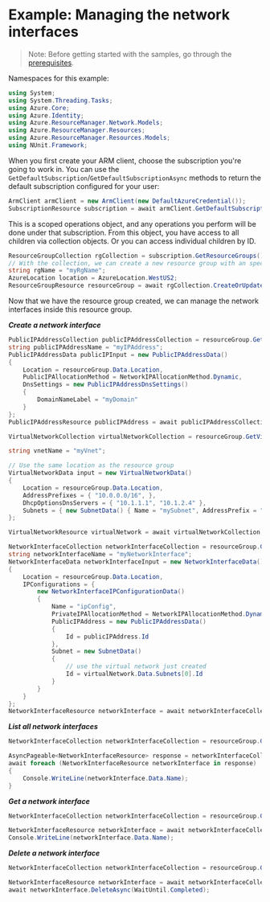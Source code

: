 # Example: Managing the network interfaces

>Note: Before getting started with the samples, go through the [prerequisites](https://github.com/Azure/azure-sdk-for-net/tree/main/sdk/resourcemanager/Azure.ResourceManager#prerequisites).

Namespaces for this example:

```C# Snippet:Manage_Networks_Namespaces
using System;
using System.Threading.Tasks;
using Azure.Core;
using Azure.Identity;
using Azure.ResourceManager.Network.Models;
using Azure.ResourceManager.Resources;
using Azure.ResourceManager.Resources.Models;
using NUnit.Framework;
```

When you first create your ARM client, choose the subscription you're going to work in. You can use the `GetDefaultSubscription`/`GetDefaultSubscriptionAsync` methods to return the default subscription configured for your user:

```C# Snippet:Readme_DefaultSubscription
ArmClient armClient = new ArmClient(new DefaultAzureCredential());
SubscriptionResource subscription = await armClient.GetDefaultSubscriptionAsync();
```

This is a scoped operations object, and any operations you perform will be done under that subscription. From this object, you have access to all children via collection objects. Or you can access individual children by ID.

```C# Snippet:Readme_GetResourceGroupCollection
ResourceGroupCollection rgCollection = subscription.GetResourceGroups();
// With the collection, we can create a new resource group with an specific name
string rgName = "myRgName";
AzureLocation location = AzureLocation.WestUS2;
ResourceGroupResource resourceGroup = await rgCollection.CreateOrUpdate(WaitUntil.Started, rgName, new ResourceGroupData(location)).WaitForCompletionAsync();
```

Now that we have the resource group created, we can manage the network interfaces inside this resource group.

***Create a network interface***

```C# Snippet:Managing_Networks_CreateANetworkInterface
PublicIPAddressCollection publicIPAddressCollection = resourceGroup.GetPublicIPAddresses();
string publicIPAddressName = "myIPAddress";
PublicIPAddressData publicIPInput = new PublicIPAddressData()
{
    Location = resourceGroup.Data.Location,
    PublicIPAllocationMethod = NetworkIPAllocationMethod.Dynamic,
    DnsSettings = new PublicIPAddressDnsSettings()
    {
        DomainNameLabel = "myDomain"
    }
};
PublicIPAddressResource publicIPAddress = await publicIPAddressCollection.CreateOrUpdate(WaitUntil.Completed, publicIPAddressName, publicIPInput).WaitForCompletionAsync();

VirtualNetworkCollection virtualNetworkCollection = resourceGroup.GetVirtualNetworks();

string vnetName = "myVnet";

// Use the same location as the resource group
VirtualNetworkData input = new VirtualNetworkData()
{
    Location = resourceGroup.Data.Location,
    AddressPrefixes = { "10.0.0.0/16", },
    DhcpOptionsDnsServers = { "10.1.1.1", "10.1.2.4" },
    Subnets = { new SubnetData() { Name = "mySubnet", AddressPrefix = "10.0.1.0/24", } }
};

VirtualNetworkResource virtualNetwork = await virtualNetworkCollection.CreateOrUpdate(WaitUntil.Completed, vnetName, input).WaitForCompletionAsync();

NetworkInterfaceCollection networkInterfaceCollection = resourceGroup.GetNetworkInterfaces();
string networkInterfaceName = "myNetworkInterface";
NetworkInterfaceData networkInterfaceInput = new NetworkInterfaceData()
{
    Location = resourceGroup.Data.Location,
    IPConfigurations = {
        new NetworkInterfaceIPConfigurationData()
        {
            Name = "ipConfig",
            PrivateIPAllocationMethod = NetworkIPAllocationMethod.Dynamic,
            PublicIPAddress = new PublicIPAddressData()
            {
                Id = publicIPAddress.Id
            },
            Subnet = new SubnetData()
            {
                // use the virtual network just created
                Id = virtualNetwork.Data.Subnets[0].Id
            }
        }
    }
};
NetworkInterfaceResource networkInterface = await networkInterfaceCollection.CreateOrUpdate(WaitUntil.Completed, networkInterfaceName, networkInterfaceInput).WaitForCompletionAsync();
```

***List all network interfaces***

```C# Snippet:Managing_Networks_ListAllNetworkInterfaces
NetworkInterfaceCollection networkInterfaceCollection = resourceGroup.GetNetworkInterfaces();

AsyncPageable<NetworkInterfaceResource> response = networkInterfaceCollection.GetAllAsync();
await foreach (NetworkInterfaceResource networkInterface in response)
{
    Console.WriteLine(networkInterface.Data.Name);
}
```

***Get a network interface***

```C# Snippet:Managing_Networks_GetANetworkInterface
NetworkInterfaceCollection networkInterfaceCollection = resourceGroup.GetNetworkInterfaces();

NetworkInterfaceResource networkInterface = await networkInterfaceCollection.GetAsync("myNetworkInterface");
Console.WriteLine(networkInterface.Data.Name);
```

***Delete a network interface***

```C# Snippet:Managing_Networks_DeleteANetworkInterface
NetworkInterfaceCollection networkInterfaceCollection = resourceGroup.GetNetworkInterfaces();

NetworkInterfaceResource networkInterface = await networkInterfaceCollection.GetAsync("myNetworkInterface");
await networkInterface.DeleteAsync(WaitUntil.Completed);
```
